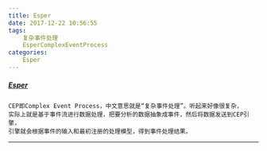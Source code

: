```yaml
---
title: Esper
date: 2017-12-22 10:56:55
tags:
    复杂事件处理
    EsperComplexEventProcess
categories:
    Esper    
---
```


##### [Esper](http://www.espertech.com/esper/)
    CEP即Complex Event Process，中文意思就是“复杂事件处理”。听起来好像很复杂，
    实际上就是基于事件流进行数据处理，把要分析的数据抽象成事件，然后将数据发送到CEP引擎，
    引擎就会根据事件的输入和最初注册的处理模型，得到事件处理结果。

---